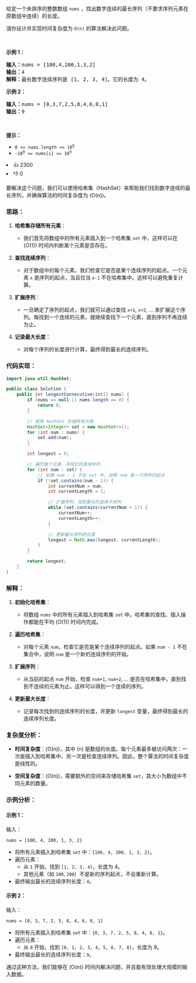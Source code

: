 <p>给定一个未排序的整数数组 <code>nums</code> ，找出数字连续的最长序列（不要求序列元素在原数组中连续）的长度。</p>

<p>请你设计并实现时间复杂度为&nbsp;<code>O(n)</code><em> </em>的算法解决此问题。</p>

<p>&nbsp;</p>

<p><strong>示例 1：</strong></p>

<pre>
<strong>输入：</strong>nums = [100,4,200,1,3,2]
<strong>输出：</strong>4
<strong>解释：</strong>最长数字连续序列是 [1, 2, 3, 4]。它的长度为 4。</pre>

<p><strong>示例 2：</strong></p>

<pre>
<strong>输入：</strong>nums = [0,3,7,2,5,8,4,6,0,1]
<strong>输出：</strong>9
</pre>

<p>&nbsp;</p>

<p><strong>提示：</strong></p>

<ul> 
 <li><code>0 &lt;= nums.length &lt;= 10<sup>5</sup></code></li> 
 <li><code>-10<sup>9</sup> &lt;= nums[i] &lt;= 10<sup>9</sup></code></li> 
</ul>

<div><li>👍 2300</li><li>👎 0</li></div>


要解决这个问题，我们可以使用哈希集（HashSet）来帮助我们找到数字连续的最长序列，并确保算法的时间复杂度为 \(O(n)\)。

### 思路：

1. **哈希集存储所有元素**：
    - 我们首先将数组中的所有元素插入到一个哈希集 `set` 中，这样可以在 \(O(1)\) 时间内判断某个元素是否存在。

2. **查找连续序列**：
    - 对于数组中的每个元素，我们检查它是否是某个连续序列的起点。一个元素 `x` 是序列的起点，当且仅当 `x-1` 不在哈希集中。这样可以避免重复计算。

3. **扩展序列**：
    - 一旦确定了序列的起点，我们就可以通过查找 `x+1`, `x+2`, … 来扩展这个序列。每找到一个连续的元素，就继续查找下一个元素，直到序列不再连续为止。

4. **记录最大长度**：
    - 对每个序列的长度进行计算，最终得到最长的连续序列。

### 代码实现：

```java
import java.util.HashSet;

public class Solution {
    public int longestConsecutive(int[] nums) {
        if (nums == null || nums.length == 0) {
            return 0;
        }

        // 使用 HashSet 存储所有元素
        HashSet<Integer> set = new HashSet<>();
        for (int num : nums) {
            set.add(num);
        }

        int longest = 0;

        // 遍历每个元素，寻找它的连续序列
        for (int num : set) {
            // 如果 num - 1 不在 set 中，说明 num 是一个序列的起点
            if (!set.contains(num - 1)) {
                int currentNum = num;
                int currentLength = 1;

                // 扩展序列，找到最长的连续子序列
                while (set.contains(currentNum + 1)) {
                    currentNum++;
                    currentLength++;
                }

                // 更新最长序列的长度
                longest = Math.max(longest, currentLength);
            }
        }

        return longest;
    }
}
```

### 解释：

1. **初始化哈希集**：
    - 将数组 `nums` 中的所有元素插入到哈希集 `set` 中。哈希集的查找、插入操作都能在平均 \(O(1)\) 时间内完成。

2. **遍历哈希集**：
    - 对每个元素 `num`，检查它是否是某个连续序列的起点。如果 `num - 1` 不在集合中，说明 `num` 是一个新的连续序列的开始。

3. **扩展序列**：
    - 从当前的起点 `num` 开始，检查 `num+1`, `num+2`, … 是否在哈希集中，直到找到不连续的元素为止。这样可以得到一个连续的序列。

4. **更新最大长度**：
    - 记录每次找到的连续序列的长度，并更新 `longest` 变量，最终得到最长的连续序列长度。

### 复杂度分析：

- **时间复杂度**：\(O(n)\)，其中 \(n\) 是数组的长度。每个元素最多被访问两次：一次是插入到哈希集中，另一次是检查连续序列。因此，整个算法的时间复杂度是线性的。

- **空间复杂度**：\(O(n)\)，需要额外的空间来存储哈希集 `set`，其大小为数组中不同元素的数量。

### 示例分析：

#### 示例 1：

输入：
```text
nums = [100, 4, 200, 1, 3, 2]
```

- 将所有元素插入到哈希集 `set` 中：`{100, 4, 200, 1, 3, 2}`。
- 遍历元素：
    - 从 `1` 开始，找到 `[1, 2, 3, 4]`，长度为 4。
    - 其他元素（如 `100`, `200`）不是新的序列起点，不会重新计算。
- 最终输出最长的连续序列长度：`4`。

#### 示例 2：

输入：
```text
nums = [0, 3, 7, 2, 5, 8, 4, 6, 0, 1]
```

- 将所有元素插入到哈希集 `set` 中：`{0, 3, 7, 2, 5, 8, 4, 6, 1}`。
- 遍历元素：
    - 从 `0` 开始，找到 `[0, 1, 2, 3, 4, 5, 6, 7, 8]`，长度为 9。
- 最终输出最长的连续序列长度：`9`。

通过这种方法，我们能够在 \(O(n)\) 时间内解决问题，并且能有效处理大规模的输入数据。